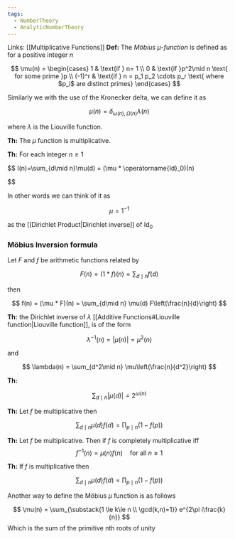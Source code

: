 ```yaml
---
tags:
  - NumberTheory
  - AnalyticNumberTheory
---
```

Links: [[Multiplicative Functions]]
**Def:** The _Möbius $\mu$-function_ is defined as for a positive integer $n$

$$ \mu(n) = \begin{cases} 1 & \text{if } n= 1 \\ 0 & \text{if }p^2\mid n \text{ for some prime }p \\ (-1)^r & \text{if } n = p_1 p_2 \cdots p_r \text{ where $p_i$ are distinct primes} \end{cases} $$

Similarly we with the use of the Kronecker delta, we can define it as

$$ \mu(n) = \delta_{\omega(n), \Omega(n)} \lambda(n) $$

where $\lambda$ is the Liouville function.

********Th:******** The $\mu$ function is multiplicative.

**Th:** For each integer $n\ge1$

$$ I(n)=\sum_{d\mid n}\mu(d) = (\mu * \operatorname{Id}_0)(n)

$$

In other words we can think of it as

$$ \mu = 1^{-1} $$

as the [[Dirichlet Product|Dirichlet inverse]] of $\operatorname{Id}_0$

### Möbius Inversion formula
Let $F$ and $f$ be arithmetic functions related by

$$ F(n) = (1* f)(n) = \sum_{d\mid n}f(d) $$

then

$$ f(n) = (\mu * F)(n) = \sum_{d\mid n} \mu(d) F\left(\frac{n}{d}\right) $$

********Th:******** the Dirichlet inverse of $\lambda$ [[Additive Functions#Liouville function|Liouville function]], is of the form

$$ \lambda^{-1}(n) = |\mu(n)| = \mu^2(n) $$

and

$$ \lambda(n) = \sum_{d^2\mid n} \mu\left(\frac{n}{d^2}\right) $$

********Th:********

$$ \sum_{d\mid n} |\mu(d)| = 2^{\omega(n)} $$

**Th:** Let $f$ be multiplicative then

$$ \sum_{d\mid n}\mu(d) f(d) = \prod_{p\mid n} (1-f(p)) $$

****************Th:**************** Let $f$ be multiplicative. Then if $f$ is completely multiplicative iff
$$ f^{-1}(n) = \mu(n)f(n) \quad \text{for all }n\ge1 $$

**************Th:************** If $f$ is multiplicative then

$$ \sum_{d \mid n} \mu(d) f(d) = \prod_{p \mid n} (1-f(p)) $$

Another way to define the Möbius $\mu$ function is as follows

$$ \mu(n) = \sum_{\substack{1 \le k\le n \\ \gcd(k,n)=1}} e^{2\pi i\frac{k}{n}} $$
Which is the sum of the primitive nth roots of unity